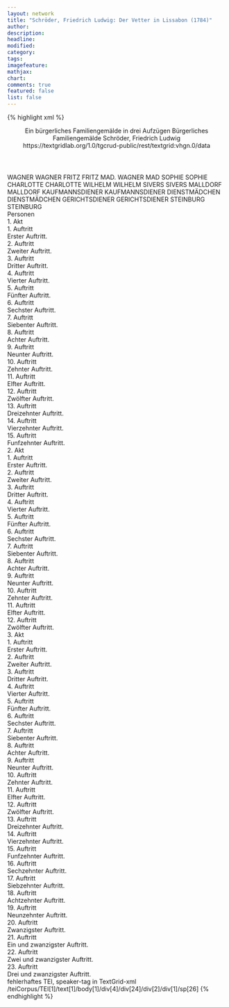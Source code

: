 ```yaml
---
layout: network
title: "Schröder, Friedrich Ludwig: Der Vetter in Lissabon (1784)"
author:
description:
headline:
modified:
category:
tags:
imagefeature:
mathjax:
chart:
comments: true
featured: false
list: false
---
```

{% highlight xml %}
<?xml-model href="https://raw.githubusercontent.com/DLiNa/project/master/rules/lina.rnc"?><?xml-model href="https://raw.githubusercontent.com/DLiNa/project/master/rules/lina.sch"?>
<play xmlns="http://lina.digital">
  <header>
    <title>Der Vetter in Lissabon</title>
    <subtitle>Ein bürgerliches Familiengemälde in drei Aufzügen</subtitle>
    <genretitle>Bürgerliches Familiengemälde</genretitle>
    <author>Schröder, Friedrich Ludwig</author>
    <date type="print" when="1786"/>
    <date type="premiere" when="1784"/>
    <date type="written"/>
    <source>https://textgridlab.org/1.0/tgcrud-public/rest/textgrid:vhgn.0/data</source>
  </header>
  <personae>
    <character>
      <name>WAGNER</name>
      <alias xml:id="wagner">
        <name>WAGNER</name>
      </alias>
    </character>
    <character>
      <name>FRITZ</name>
      <alias xml:id="fritz">
        <name>FRITZ</name>
      </alias>
    </character>
    <character>
      <name>MAD. WAGNER</name>
      <alias xml:id="mad">
        <name>MAD</name>
      </alias>
    </character>
    <character>
      <name>SOPHIE</name>
      <alias xml:id="sophie">
        <name>SOPHIE</name>
      </alias>
    </character>
    <character>
      <name>CHARLOTTE</name>
      <alias xml:id="charlotte">
        <name>CHARLOTTE</name>
      </alias>
    </character>
    <character>
      <name>WILHELM</name>
      <alias xml:id="wilhelm">
        <name>WILHELM</name>
      </alias>
    </character>
    <character>
      <name>SIVERS</name>
      <alias xml:id="sivers">
        <name>SIVERS</name>
      </alias>
    </character>
    <character>
      <name>MALLDORF</name>
      <alias xml:id="malldorf">
        <name>MALLDORF</name>
      </alias>
    </character>
    <character>
      <name>KAUFMANNSDIENER</name>
      <alias xml:id="kaufmannsdiener">
        <name>KAUFMANNSDIENER</name>
      </alias>
    </character>
    <character>
      <name>DIENSTMÄDCHEN</name>
      <alias xml:id="dienstmädchen">
        <name>DIENSTMÄDCHEN</name>
      </alias>
    </character>
    <character>
      <name>GERICHTSDIENER</name>
      <alias xml:id="gerichtsdiener">
        <name>GERICHTSDIENER</name>
      </alias>
    </character>
    <character>
      <name>STEINBURG</name>
      <alias xml:id="steinburg">
        <name>STEINBURG</name>
      </alias>
    </character>
  </personae>
  <text>
    <div>
      <head>Personen</head>
    </div>
    <div>
      <head>1. Akt</head>
      <div>
        <head>1. Auftritt</head>
        <div>
          <head>Erster Auftritt.</head>
          <sp who="#wagner">
            <amount n="1" unit="speech_acts"/>
            <amount n="114" unit="words"/>
            <amount n="602" unit="chars"/>
          </sp>
        </div>
      </div>
      <div>
        <head>2. Auftritt</head>
        <div>
          <head>Zweiter Auftritt.</head>
          <sp who="#fritz">
            <amount n="5" unit="speech_acts"/>
            <amount n="129" unit="words"/>
            <amount n="4" unit="lines"/>
            <amount n="728" unit="chars"/>
          </sp>
          <sp who="#wagner">
            <amount n="5" unit="speech_acts"/>
            <amount n="73" unit="words"/>
            <amount n="3" unit="lines"/>
            <amount n="408" unit="chars"/>
          </sp>
        </div>
      </div>
      <div>
        <head>3. Auftritt</head>
        <div>
          <head>Dritter Auftritt.</head>
          <sp who="#mad">
            <amount n="3" unit="speech_acts"/>
            <amount n="55" unit="words"/>
            <amount n="1" unit="lines"/>
            <amount n="324" unit="chars"/>
          </sp>
          <sp who="#wagner">
            <amount n="2" unit="speech_acts"/>
            <amount n="11" unit="words"/>
            <amount n="2" unit="lines"/>
            <amount n="51" unit="chars"/>
          </sp>
          <sp who="#fritz">
            <amount n="1" unit="speech_acts"/>
            <amount n="8" unit="words"/>
            <amount n="1" unit="lines"/>
            <amount n="28" unit="chars"/>
          </sp>
        </div>
      </div>
      <div>
        <head>4. Auftritt</head>
        <div>
          <head>Vierter Auftritt.</head>
          <sp who="#mad">
            <amount n="3" unit="speech_acts"/>
            <amount n="71" unit="words"/>
            <amount n="1" unit="lines"/>
            <amount n="415" unit="chars"/>
          </sp>
          <sp who="#sophie">
            <amount n="2" unit="speech_acts"/>
            <amount n="9" unit="words"/>
            <amount n="2" unit="lines"/>
            <amount n="41" unit="chars"/>
          </sp>
          <sp who="#fritz">
            <amount n="2" unit="speech_acts"/>
            <amount n="17" unit="words"/>
            <amount n="2" unit="lines"/>
            <amount n="92" unit="chars"/>
          </sp>
        </div>
      </div>
      <div>
        <head>5. Auftritt</head>
        <div>
          <head>Fünfter Auftritt.</head>
          <sp who="#mad">
            <amount n="30" unit="speech_acts"/>
            <amount n="668" unit="words"/>
            <amount n="13" unit="lines"/>
            <amount n="3711" unit="chars"/>
          </sp>
          <sp who="#wagner">
            <amount n="29" unit="speech_acts"/>
            <amount n="346" unit="words"/>
            <amount n="24" unit="lines"/>
            <amount n="1852" unit="chars"/>
          </sp>
        </div>
      </div>
      <div>
        <head>6. Auftritt</head>
        <div>
          <head>Sechster Auftritt.</head>
          <sp who="#charlotte">
            <amount n="9" unit="speech_acts"/>
            <amount n="87" unit="words"/>
            <amount n="9" unit="lines"/>
            <amount n="481" unit="chars"/>
          </sp>
          <sp who="#wagner">
            <amount n="1" unit="speech_acts"/>
            <amount n="3" unit="words"/>
            <amount n="1" unit="lines"/>
            <amount n="16" unit="chars"/>
          </sp>
          <sp who="#mad">
            <amount n="7" unit="speech_acts"/>
            <amount n="83" unit="words"/>
            <amount n="5" unit="lines"/>
            <amount n="506" unit="chars"/>
          </sp>
        </div>
      </div>
      <div>
        <head>7. Auftritt</head>
        <div>
          <head>Siebenter Auftritt.</head>
          <sp who="#wilhelm">
            <amount n="11" unit="speech_acts"/>
            <amount n="88" unit="words"/>
            <amount n="10" unit="lines"/>
            <amount n="504" unit="chars"/>
          </sp>
          <sp who="#mad">
            <amount n="8" unit="speech_acts"/>
            <amount n="97" unit="words"/>
            <amount n="7" unit="lines"/>
            <amount n="534" unit="chars"/>
          </sp>
          <sp who="#charlotte">
            <amount n="4" unit="speech_acts"/>
            <amount n="35" unit="words"/>
            <amount n="4" unit="lines"/>
            <amount n="162" unit="chars"/>
          </sp>
          <sp who="#wagner">
            <amount n="4" unit="speech_acts"/>
            <amount n="30" unit="words"/>
            <amount n="4" unit="lines"/>
            <amount n="162" unit="chars"/>
          </sp>
        </div>
      </div>
      <div>
        <head>8. Auftritt</head>
        <div>
          <head>Achter Auftritt.</head>
          <sp who="#sivers">
            <amount n="12" unit="speech_acts"/>
            <amount n="351" unit="words"/>
            <amount n="4" unit="lines"/>
            <amount n="2104" unit="chars"/>
          </sp>
          <sp who="#wagner">
            <amount n="6" unit="speech_acts"/>
            <amount n="40" unit="words"/>
            <amount n="5" unit="lines"/>
            <amount n="217" unit="chars"/>
          </sp>
          <sp who="#mad">
            <amount n="7" unit="speech_acts"/>
            <amount n="107" unit="words"/>
            <amount n="3" unit="lines"/>
            <amount n="588" unit="chars"/>
          </sp>
          <sp who="#charlotte">
            <amount n="3" unit="speech_acts"/>
            <amount n="13" unit="words"/>
            <amount n="3" unit="lines"/>
            <amount n="57" unit="chars"/>
          </sp>
          <sp who="#wilhelm">
            <amount n="2" unit="speech_acts"/>
            <amount n="11" unit="words"/>
            <amount n="2" unit="lines"/>
            <amount n="57" unit="chars"/>
          </sp>
        </div>
      </div>
      <div>
        <head>9. Auftritt</head>
        <div>
          <head>Neunter Auftritt.</head>
          <sp who="#mad">
            <amount n="5" unit="speech_acts"/>
            <amount n="77" unit="words"/>
            <amount n="4" unit="lines"/>
            <amount n="444" unit="chars"/>
          </sp>
          <sp who="#wilhelm">
            <amount n="6" unit="speech_acts"/>
            <amount n="85" unit="words"/>
            <amount n="4" unit="lines"/>
            <amount n="451" unit="chars"/>
          </sp>
          <sp who="#charlotte">
            <amount n="2" unit="speech_acts"/>
            <amount n="20" unit="words"/>
            <amount n="2" unit="lines"/>
            <amount n="103" unit="chars"/>
          </sp>
          <sp who="#sophie">
            <amount n="8" unit="speech_acts"/>
            <amount n="84" unit="words"/>
            <amount n="5" unit="lines"/>
            <amount n="447" unit="chars"/>
          </sp>
          <sp who="#wagner">
            <amount n="3" unit="speech_acts"/>
            <amount n="10" unit="words"/>
            <amount n="3" unit="lines"/>
            <amount n="59" unit="chars"/>
          </sp>
          <sp who="#sivers">
            <amount n="6" unit="speech_acts"/>
            <amount n="84" unit="words"/>
            <amount n="4" unit="lines"/>
            <amount n="464" unit="chars"/>
          </sp>
        </div>
      </div>
      <div>
        <head>10. Auftritt</head>
        <div>
          <head>Zehnter Auftritt.</head>
          <sp who="#sivers">
            <amount n="3" unit="speech_acts"/>
            <amount n="20" unit="words"/>
            <amount n="3" unit="lines"/>
            <amount n="118" unit="chars"/>
          </sp>
          <sp who="#wagner">
            <amount n="2" unit="speech_acts"/>
            <amount n="10" unit="words"/>
            <amount n="2" unit="lines"/>
            <amount n="50" unit="chars"/>
          </sp>
        </div>
      </div>
      <div>
        <head>11. Auftritt</head>
        <div>
          <head>Elfter Auftritt.</head>
          <sp who="#wilhelm">
            <amount n="1" unit="speech_acts"/>
            <amount n="34" unit="words"/>
            <amount n="172" unit="chars"/>
          </sp>
        </div>
      </div>
      <div>
        <head>12. Auftritt</head>
        <div>
          <head>Zwölfter Auftritt.</head>
          <sp who="#mad">
            <amount n="13" unit="speech_acts"/>
            <amount n="197" unit="words"/>
            <amount n="10" unit="lines"/>
            <amount n="1083" unit="chars"/>
          </sp>
          <sp who="#sivers">
            <amount n="7" unit="speech_acts"/>
            <amount n="54" unit="words"/>
            <amount n="7" unit="lines"/>
            <amount n="278" unit="chars"/>
          </sp>
          <sp who="#charlotte">
            <amount n="4" unit="speech_acts"/>
            <amount n="36" unit="words"/>
            <amount n="3" unit="lines"/>
            <amount n="215" unit="chars"/>
          </sp>
          <sp who="#sophie">
            <amount n="1" unit="speech_acts"/>
            <amount n="5" unit="words"/>
            <amount n="1" unit="lines"/>
            <amount n="28" unit="chars"/>
          </sp>
          <sp who="#wilhelm">
            <amount n="2" unit="speech_acts"/>
            <amount n="42" unit="words"/>
            <amount n="1" unit="lines"/>
            <amount n="221" unit="chars"/>
          </sp>
          <sp who="#wagner">
            <amount n="1" unit="speech_acts"/>
            <amount n="4" unit="words"/>
            <amount n="1" unit="lines"/>
            <amount n="14" unit="chars"/>
          </sp>
        </div>
      </div>
      <div>
        <head>13. Auftritt</head>
        <div>
          <head>Dreizehnter Auftritt.</head>
          <sp who="#sivers">
            <amount n="18" unit="speech_acts"/>
            <amount n="567" unit="words"/>
            <amount n="13" unit="lines"/>
            <amount n="3053" unit="chars"/>
          </sp>
          <sp who="#wagner">
            <amount n="17" unit="speech_acts"/>
            <amount n="263" unit="words"/>
            <amount n="13" unit="lines"/>
            <amount n="1449" unit="chars"/>
          </sp>
          <sp who="#mad">
            <amount n="1" unit="speech_acts"/>
            <amount n="7" unit="words"/>
            <amount n="1" unit="lines"/>
            <amount n="33" unit="chars"/>
          </sp>
        </div>
      </div>
      <div>
        <head>14. Auftritt</head>
        <div>
          <head>Vierzehnter Auftritt.</head>
          <sp who="#mad">
            <amount n="3" unit="speech_acts"/>
            <amount n="59" unit="words"/>
            <amount n="1" unit="lines"/>
            <amount n="336" unit="chars"/>
          </sp>
          <sp who="#sivers">
            <amount n="3" unit="speech_acts"/>
            <amount n="23" unit="words"/>
            <amount n="3" unit="lines"/>
            <amount n="123" unit="chars"/>
          </sp>
        </div>
      </div>
      <div>
        <head>15. Auftritt</head>
        <div>
          <head>Funfzehnter Auftritt.</head>
          <sp who="#mad">
            <amount n="10" unit="speech_acts"/>
            <amount n="313" unit="words"/>
            <amount n="5" unit="lines"/>
            <amount n="1707" unit="chars"/>
          </sp>
          <sp who="#wagner">
            <amount n="9" unit="speech_acts"/>
            <amount n="96" unit="words"/>
            <amount n="7" unit="lines"/>
            <amount n="512" unit="chars"/>
          </sp>
        </div>
      </div>
    </div>
    <div>
      <head>2. Akt</head>
      <div>
        <head>1. Auftritt</head>
        <div>
          <head>Erster Auftritt.</head>
          <sp who="#wilhelm">
            <amount n="11" unit="speech_acts"/>
            <amount n="304" unit="words"/>
            <amount n="4" unit="lines"/>
            <amount n="1700" unit="chars"/>
          </sp>
          <sp who="#charlotte">
            <amount n="10" unit="speech_acts"/>
            <amount n="162" unit="words"/>
            <amount n="8" unit="lines"/>
            <amount n="855" unit="chars"/>
          </sp>
        </div>
      </div>
      <div>
        <head>2. Auftritt</head>
        <div>
          <head>Zweiter Auftritt.</head>
          <sp who="#charlotte">
            <amount n="1" unit="speech_acts"/>
            <amount n="52" unit="words"/>
            <amount n="301" unit="chars"/>
          </sp>
        </div>
      </div>
      <div>
        <head>3. Auftritt</head>
        <div>
          <head>Dritter Auftritt.</head>
          <sp who="#sophie">
            <amount n="4" unit="speech_acts"/>
            <amount n="49" unit="words"/>
            <amount n="3" unit="lines"/>
            <amount n="269" unit="chars"/>
          </sp>
          <sp who="#charlotte">
            <amount n="4" unit="speech_acts"/>
            <amount n="30" unit="words"/>
            <amount n="4" unit="lines"/>
            <amount n="151" unit="chars"/>
          </sp>
        </div>
      </div>
      <div>
        <head>4. Auftritt</head>
        <div>
          <head>Vierter Auftritt.</head>
          <sp who="#malldorf">
            <amount n="4" unit="speech_acts"/>
            <amount n="38" unit="words"/>
            <amount n="4" unit="lines"/>
            <amount n="218" unit="chars"/>
          </sp>
          <sp who="#charlotte">
            <amount n="3" unit="speech_acts"/>
            <amount n="33" unit="words"/>
            <amount n="3" unit="lines"/>
            <amount n="185" unit="chars"/>
          </sp>
          <sp who="#sophie">
            <amount n="5" unit="speech_acts"/>
            <amount n="16" unit="words"/>
            <amount n="3" unit="lines"/>
            <amount n="76" unit="chars"/>
          </sp>
        </div>
      </div>
      <div>
        <head>5. Auftritt</head>
        <div>
          <head>Fünfter Auftritt.</head>
          <sp who="#charlotte">
            <amount n="23" unit="speech_acts"/>
            <amount n="253" unit="words"/>
            <amount n="19" unit="lines"/>
            <amount n="1426" unit="chars"/>
          </sp>
          <sp who="#malldorf">
            <amount n="23" unit="speech_acts"/>
            <amount n="105" unit="words"/>
            <amount n="23" unit="lines"/>
            <amount n="564" unit="chars"/>
          </sp>
        </div>
      </div>
      <div>
        <head>6. Auftritt</head>
        <div>
          <head>Sechster Auftritt.</head>
          <sp who="#wagner">
            <amount n="4" unit="speech_acts"/>
            <amount n="18" unit="words"/>
            <amount n="4" unit="lines"/>
            <amount n="119" unit="chars"/>
          </sp>
          <sp who="#mad">
            <amount n="5" unit="speech_acts"/>
            <amount n="30" unit="words"/>
            <amount n="5" unit="lines"/>
            <amount n="186" unit="chars"/>
          </sp>
          <sp who="#malldorf">
            <amount n="4" unit="speech_acts"/>
            <amount n="117" unit="words"/>
            <amount n="1" unit="lines"/>
            <amount n="612" unit="chars"/>
          </sp>
          <sp who="#charlotte">
            <amount n="2" unit="speech_acts"/>
            <amount n="26" unit="words"/>
            <amount n="2" unit="lines"/>
            <amount n="143" unit="chars"/>
          </sp>
        </div>
      </div>
      <div>
        <head>7. Auftritt</head>
        <div>
          <head>Siebenter Auftritt.</head>
          <sp who="#mad">
            <amount n="5" unit="speech_acts"/>
            <amount n="79" unit="words"/>
            <amount n="3" unit="lines"/>
            <amount n="471" unit="chars"/>
          </sp>
          <sp who="#malldorf">
            <amount n="5" unit="speech_acts"/>
            <amount n="215" unit="words"/>
            <amount n="1" unit="lines"/>
            <amount n="1208" unit="chars"/>
          </sp>
        </div>
      </div>
      <div>
        <head>8. Auftritt</head>
        <div>
          <head>Achter Auftritt.</head>
          <sp who="#wagner">
            <amount n="3" unit="speech_acts"/>
            <amount n="33" unit="words"/>
            <amount n="3" unit="lines"/>
            <amount n="180" unit="chars"/>
          </sp>
          <sp who="#mad">
            <amount n="3" unit="speech_acts"/>
            <amount n="61" unit="words"/>
            <amount n="2" unit="lines"/>
            <amount n="373" unit="chars"/>
          </sp>
        </div>
      </div>
      <div>
        <head>9. Auftritt</head>
        <div>
          <head>Neunter Auftritt.</head>
          <sp who="#charlotte">
            <amount n="3" unit="speech_acts"/>
            <amount n="29" unit="words"/>
            <amount n="3" unit="lines"/>
            <amount n="178" unit="chars"/>
          </sp>
          <sp who="#wilhelm">
            <amount n="4" unit="speech_acts"/>
            <amount n="128" unit="words"/>
            <amount n="2" unit="lines"/>
            <amount n="672" unit="chars"/>
          </sp>
          <sp who="#mad">
            <amount n="2" unit="speech_acts"/>
            <amount n="59" unit="words"/>
            <amount n="322" unit="chars"/>
          </sp>
          <sp who="#wagner">
            <amount n="2" unit="speech_acts"/>
            <amount n="10" unit="words"/>
            <amount n="2" unit="lines"/>
            <amount n="59" unit="chars"/>
          </sp>
        </div>
      </div>
      <div>
        <head>10. Auftritt</head>
        <div>
          <head>Zehnter Auftritt.</head>
          <sp who="#mad">
            <amount n="2" unit="speech_acts"/>
            <amount n="105" unit="words"/>
            <amount n="589" unit="chars"/>
          </sp>
          <sp who="#wagner">
            <amount n="1" unit="speech_acts"/>
            <amount n="28" unit="words"/>
            <amount n="151" unit="chars"/>
          </sp>
        </div>
      </div>
      <div>
        <head>11. Auftritt</head>
        <div>
          <head>Elfter Auftritt.</head>
          <sp who="#sophie">
            <amount n="6" unit="speech_acts"/>
            <amount n="31" unit="words"/>
            <amount n="5" unit="lines"/>
            <amount n="173" unit="chars"/>
          </sp>
          <sp who="#mad">
            <amount n="6" unit="speech_acts"/>
            <amount n="134" unit="words"/>
            <amount n="5" unit="lines"/>
            <amount n="733" unit="chars"/>
          </sp>
        </div>
      </div>
      <div>
        <head>12. Auftritt</head>
        <div>
          <head>Zwölfter Auftritt.</head>
          <sp who="#wagner">
            <amount n="37" unit="speech_acts"/>
            <amount n="635" unit="words"/>
            <amount n="26" unit="lines"/>
            <amount n="3364" unit="chars"/>
          </sp>
          <sp who="#sophie">
            <amount n="37" unit="speech_acts"/>
            <amount n="452" unit="words"/>
            <amount n="31" unit="lines"/>
            <amount n="2492" unit="chars"/>
          </sp>
        </div>
      </div>
    </div>
    <div>
      <head>3. Akt</head>
      <div>
        <head>1. Auftritt</head>
        <div>
          <head>Erster Auftritt.</head>
          <sp who="#sophie">
            <amount n="1" unit="speech_acts"/>
            <amount n="68" unit="words"/>
            <amount n="346" unit="chars"/>
          </sp>
        </div>
      </div>
      <div>
        <head>2. Auftritt</head>
        <div>
          <head>Zweiter Auftritt.</head>
          <sp who="#sivers">
            <amount n="20" unit="speech_acts"/>
            <amount n="415" unit="words"/>
            <amount n="13" unit="lines"/>
            <amount n="2322" unit="chars"/>
          </sp>
          <sp who="#sophie">
            <amount n="19" unit="speech_acts"/>
            <amount n="256" unit="words"/>
            <amount n="15" unit="lines"/>
            <amount n="1432" unit="chars"/>
          </sp>
        </div>
      </div>
      <div>
        <head>3. Auftritt</head>
        <div>
          <head>Dritter Auftritt.</head>
          <sp who="#sophie">
            <amount n="1" unit="speech_acts"/>
            <amount n="72" unit="words"/>
            <amount n="403" unit="chars"/>
          </sp>
        </div>
      </div>
      <div>
        <head>4. Auftritt</head>
        <div>
          <head>Vierter Auftritt.</head>
          <sp who="#sophie">
            <amount n="11" unit="speech_acts"/>
            <amount n="90" unit="words"/>
            <amount n="10" unit="lines"/>
            <amount n="517" unit="chars"/>
          </sp>
          <sp who="#wagner">
            <amount n="10" unit="speech_acts"/>
            <amount n="119" unit="words"/>
            <amount n="7" unit="lines"/>
            <amount n="624" unit="chars"/>
          </sp>
          <sp who="#fritz">
            <amount n="2" unit="speech_acts"/>
            <amount n="21" unit="words"/>
            <amount n="2" unit="lines"/>
            <amount n="94" unit="chars"/>
          </sp>
        </div>
      </div>
      <div>
        <head>5. Auftritt</head>
        <div>
          <head>Fünfter Auftritt.</head>
          <sp who="#mad">
            <amount n="1" unit="speech_acts"/>
            <amount n="10" unit="words"/>
            <amount n="1" unit="lines"/>
            <amount n="59" unit="chars"/>
          </sp>
          <sp who="#wagner">
            <amount n="1" unit="speech_acts"/>
            <amount n="10" unit="words"/>
            <amount n="1" unit="lines"/>
            <amount n="47" unit="chars"/>
          </sp>
          <sp who="#fritz">
            <amount n="1" unit="speech_acts"/>
            <amount n="11" unit="words"/>
            <amount n="1" unit="lines"/>
            <amount n="59" unit="chars"/>
          </sp>
        </div>
      </div>
      <div>
        <head>6. Auftritt</head>
        <div>
          <head>Sechster Auftritt.</head>
          <sp who="#mad">
            <amount n="6" unit="speech_acts"/>
            <amount n="92" unit="words"/>
            <amount n="4" unit="lines"/>
            <amount n="528" unit="chars"/>
          </sp>
          <sp who="#wagner">
            <amount n="6" unit="speech_acts"/>
            <amount n="69" unit="words"/>
            <amount n="5" unit="lines"/>
            <amount n="380" unit="chars"/>
          </sp>
        </div>
      </div>
      <div>
        <head>7. Auftritt</head>
        <div>
          <head>Siebenter Auftritt.</head>
          <sp who="#kaufmannsdiener">
            <amount n="4" unit="speech_acts"/>
            <amount n="60" unit="words"/>
            <amount n="2" unit="lines"/>
            <amount n="349" unit="chars"/>
          </sp>
          <sp who="#mad">
            <amount n="3" unit="speech_acts"/>
            <amount n="44" unit="words"/>
            <amount n="2" unit="lines"/>
            <amount n="260" unit="chars"/>
          </sp>
        </div>
      </div>
      <div>
        <head>8. Auftritt</head>
        <div>
          <head>Achter Auftritt.</head>
          <sp who="#mad">
            <amount n="5" unit="speech_acts"/>
            <amount n="124" unit="words"/>
            <amount n="4" unit="lines"/>
            <amount n="670" unit="chars"/>
          </sp>
          <sp who="#wagner">
            <amount n="4" unit="speech_acts"/>
            <amount n="21" unit="words"/>
            <amount n="4" unit="lines"/>
            <amount n="120" unit="chars"/>
          </sp>
        </div>
      </div>
      <div>
        <head>9. Auftritt</head>
        <div>
          <head>Neunter Auftritt.</head>
          <sp who="#wagner">
            <amount n="1" unit="speech_acts"/>
            <amount n="16" unit="words"/>
            <amount n="107" unit="chars"/>
          </sp>
        </div>
      </div>
      <div>
        <head>10. Auftritt</head>
        <div>
          <head>Zehnter Auftritt.</head>
          <sp who="#sophie">
            <amount n="5" unit="speech_acts"/>
            <amount n="22" unit="words"/>
            <amount n="3" unit="lines"/>
            <amount n="127" unit="chars"/>
          </sp>
          <sp who="#wagner">
            <amount n="5" unit="speech_acts"/>
            <amount n="75" unit="words"/>
            <amount n="3" unit="lines"/>
            <amount n="368" unit="chars"/>
          </sp>
        </div>
      </div>
      <div>
        <head>11. Auftritt</head>
        <div>
          <head>Elfter Auftritt.</head>
          <sp who="#malldorf">
            <amount n="6" unit="speech_acts"/>
            <amount n="63" unit="words"/>
            <amount n="4" unit="lines"/>
            <amount n="349" unit="chars"/>
          </sp>
          <sp who="#wagner">
            <amount n="6" unit="speech_acts"/>
            <amount n="153" unit="words"/>
            <amount n="2" unit="lines"/>
            <amount n="892" unit="chars"/>
          </sp>
        </div>
      </div>
      <div>
        <head>12. Auftritt</head>
        <div>
          <head>Zwölfter Auftritt.</head>
          <sp who="#malldorf">
            <amount n="1" unit="speech_acts"/>
          </sp>
        </div>
      </div>
      <div>
        <head>13. Auftritt</head>
        <div>
          <head>Dreizehnter Auftritt.</head>
          <sp who="#wagner">
            <amount n="3" unit="speech_acts"/>
            <amount n="32" unit="words"/>
            <amount n="3" unit="lines"/>
            <amount n="190" unit="chars"/>
          </sp>
          <sp who="#fritz">
            <amount n="1" unit="speech_acts"/>
            <amount n="4" unit="words"/>
            <amount n="1" unit="lines"/>
            <amount n="16" unit="chars"/>
          </sp>
          <sp who="#malldorf">
            <amount n="2" unit="speech_acts"/>
            <amount n="117" unit="words"/>
            <amount n="673" unit="chars"/>
          </sp>
        </div>
      </div>
      <div>
        <head>14. Auftritt</head>
        <div>
          <head>Vierzehnter Auftritt.</head>
          <sp who="#wagner">
            <amount n="2" unit="speech_acts"/>
            <amount n="2" unit="words"/>
            <amount n="1" unit="lines"/>
            <amount n="11" unit="chars"/>
          </sp>
          <sp who="#fritz">
            <amount n="1" unit="speech_acts"/>
            <amount n="4" unit="words"/>
            <amount n="1" unit="lines"/>
            <amount n="16" unit="chars"/>
          </sp>
        </div>
      </div>
      <div>
        <head>15. Auftritt</head>
        <div>
          <head>Funfzehnter Auftritt.</head>
          <sp who="#sophie">
            <amount n="3" unit="speech_acts"/>
            <amount n="22" unit="words"/>
            <amount n="3" unit="lines"/>
            <amount n="140" unit="chars"/>
          </sp>
          <sp who="#wagner">
            <amount n="4" unit="speech_acts"/>
            <amount n="51" unit="words"/>
            <amount n="3" unit="lines"/>
            <amount n="235" unit="chars"/>
          </sp>
          <sp who="#fritz">
            <amount n="1" unit="speech_acts"/>
            <amount n="4" unit="words"/>
            <amount n="1" unit="lines"/>
            <amount n="10" unit="chars"/>
          </sp>
        </div>
      </div>
      <div>
        <head>16. Auftritt</head>
        <div>
          <head>Sechzehnter Auftritt.</head>
          <sp who="#mad">
            <amount n="1" unit="speech_acts"/>
            <amount n="50" unit="words"/>
            <amount n="266" unit="chars"/>
          </sp>
          <sp who="#wagner">
            <amount n="1" unit="speech_acts"/>
            <amount n="15" unit="words"/>
            <amount n="1" unit="lines"/>
            <amount n="73" unit="chars"/>
          </sp>
        </div>
      </div>
      <div>
        <head>17. Auftritt</head>
        <div>
          <head>Siebzehnter Auftritt.</head>
          <sp who="#mad">
            <amount n="9" unit="speech_acts"/>
            <amount n="85" unit="words"/>
            <amount n="7" unit="lines"/>
            <amount n="458" unit="chars"/>
          </sp>
          <sp who="#wagner">
            <amount n="8" unit="speech_acts"/>
            <amount n="192" unit="words"/>
            <amount n="4" unit="lines"/>
            <amount n="1026" unit="chars"/>
          </sp>
        </div>
      </div>
      <div>
        <head>18. Auftritt</head>
        <div>
          <head>Achtzehnter Auftritt.</head>
          <sp who="#wagner">
            <amount n="8" unit="speech_acts"/>
            <amount n="147" unit="words"/>
            <amount n="4" unit="lines"/>
            <amount n="812" unit="chars"/>
          </sp>
          <sp who="#sivers">
            <amount n="7" unit="speech_acts"/>
            <amount n="161" unit="words"/>
            <amount n="3" unit="lines"/>
            <amount n="950" unit="chars"/>
          </sp>
        </div>
      </div>
      <div>
        <head>19. Auftritt</head>
        <div>
          <head>Neunzehnter Auftritt.</head>
          <sp who="#sivers">
            <amount n="5" unit="speech_acts"/>
            <amount n="56" unit="words"/>
            <amount n="4" unit="lines"/>
            <amount n="322" unit="chars"/>
          </sp>
          <sp who="#mad">
            <amount n="4" unit="speech_acts"/>
            <amount n="63" unit="words"/>
            <amount n="2" unit="lines"/>
            <amount n="393" unit="chars"/>
          </sp>
        </div>
      </div>
      <div>
        <head>20. Auftritt</head>
        <div>
          <head>Zwanzigster Auftritt.</head>
          <sp who="#wagner">
            <amount n="3" unit="speech_acts"/>
            <amount n="39" unit="words"/>
            <amount n="3" unit="lines"/>
            <amount n="185" unit="chars"/>
          </sp>
          <sp who="#fritz">
            <amount n="1" unit="speech_acts"/>
            <amount n="4" unit="words"/>
            <amount n="1" unit="lines"/>
            <amount n="21" unit="chars"/>
          </sp>
          <sp who="#sivers">
            <amount n="2" unit="speech_acts"/>
            <amount n="24" unit="words"/>
            <amount n="2" unit="lines"/>
            <amount n="135" unit="chars"/>
          </sp>
          <sp who="#mad">
            <amount n="2" unit="speech_acts"/>
            <amount n="15" unit="words"/>
            <amount n="2" unit="lines"/>
            <amount n="92" unit="chars"/>
          </sp>
          <sp who="#sophie">
            <amount n="2" unit="speech_acts"/>
            <amount n="10" unit="words"/>
            <amount n="2" unit="lines"/>
            <amount n="69" unit="chars"/>
          </sp>
        </div>
      </div>
      <div>
        <head>21. Auftritt</head>
        <div>
          <head>Ein und zwanzigster Auftritt.</head>
          <sp who="#dienstmädchen">
            <amount n="1" unit="speech_acts"/>
            <amount n="17" unit="words"/>
            <amount n="1" unit="lines"/>
            <amount n="86" unit="chars"/>
          </sp>
          <sp who="#mad">
            <amount n="7" unit="speech_acts"/>
            <amount n="152" unit="words"/>
            <amount n="4" unit="lines"/>
            <amount n="840" unit="chars"/>
          </sp>
          <sp who="#sophie">
            <amount n="4" unit="speech_acts"/>
            <amount n="10" unit="words"/>
            <amount n="3" unit="lines"/>
            <amount n="66" unit="chars"/>
          </sp>
          <sp who="#wagner">
            <amount n="6" unit="speech_acts"/>
            <amount n="45" unit="words"/>
            <amount n="5" unit="lines"/>
            <amount n="229" unit="chars"/>
          </sp>
          <sp who="#sivers">
            <amount n="5" unit="speech_acts"/>
            <amount n="163" unit="words"/>
            <amount n="3" unit="lines"/>
            <amount n="953" unit="chars"/>
          </sp>
          <sp who="#fritz">
            <amount n="2" unit="speech_acts"/>
            <amount n="6" unit="words"/>
            <amount n="2" unit="lines"/>
            <amount n="35" unit="chars"/>
          </sp>
        </div>
      </div>
      <div>
        <head>22. Auftritt</head>
        <div>
          <head>Zwei und zwanzigster Auftritt.</head>
          <sp who="#gerichtsdiener">
            <amount n="4" unit="speech_acts"/>
            <amount n="32" unit="words"/>
            <amount n="4" unit="lines"/>
            <amount n="191" unit="chars"/>
          </sp>
          <sp who="#mad">
            <amount n="6" unit="speech_acts"/>
            <amount n="87" unit="words"/>
            <amount n="4" unit="lines"/>
            <amount n="469" unit="chars"/>
          </sp>
          <sp who="#sivers">
            <amount n="2" unit="speech_acts"/>
            <amount n="26" unit="words"/>
            <amount n="1" unit="lines"/>
            <amount n="136" unit="chars"/>
          </sp>
          <sp who="#sophie">
            <amount n="2" unit="speech_acts"/>
            <amount n="4" unit="words"/>
            <amount n="2" unit="lines"/>
            <amount n="30" unit="chars"/>
          </sp>
          <sp who="#wagner">
            <amount n="3" unit="speech_acts"/>
            <amount n="48" unit="words"/>
            <amount n="2" unit="lines"/>
            <amount n="267" unit="chars"/>
          </sp>
        </div>
      </div>
      <div>
        <head>23. Auftritt</head>
        <div>
          <head>Drei und zwanzigster Auftritt.</head>
          <sp who="#sivers">
            <amount n="10" unit="speech_acts"/>
            <amount n="367" unit="words"/>
            <amount n="1" unit="lines"/>
            <amount n="2108" unit="chars"/>
          </sp>
          <sp who="#wagner">
            <amount n="10" unit="speech_acts"/>
            <amount n="100" unit="words"/>
            <amount n="9" unit="lines"/>
            <amount n="534" unit="chars"/>
          </sp>
          <sp who="#mad">
            <amount n="8" unit="speech_acts"/>
            <amount n="102" unit="words"/>
            <amount n="6" unit="lines"/>
            <amount n="555" unit="chars"/>
          </sp>
          <sp who="#sophie">
            <amount n="5" unit="speech_acts"/>
            <amount n="24" unit="words"/>
            <amount n="5" unit="lines"/>
            <amount n="140" unit="chars"/>
          </sp>
          <sp who="#steinburg">
            <amount n="5" unit="speech_acts"/>
            <amount n="200" unit="words"/>
            <amount n="3" unit="lines"/>
            <amount n="1116" unit="chars"/>
          </sp>
        </div>
      </div>
    </div>
  </text>
  <documentation>
    <change n="1" type="other" who="peertrilcke">
      <path/>
      <orig/>
      <corr/>
      <comment>fehlerhaftes TEI, speaker-tag in TextGrid-xml /teiCorpus/TEI[1]/text[1]/body[1]/div[4]/div[24]/div[2]/div[1]/sp[26]</comment>
    </change>
  </documentation>
</play>
{% endhighlight %}